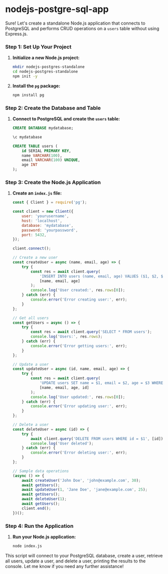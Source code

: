 # nodejs-postgre-sql-app

Sure! Let's create a standalone Node.js application that connects to PostgreSQL and performs CRUD operations on a `users` table without using Express.js.

### Step 1: Set Up Your Project

1. **Initialize a new Node.js project:**
   ```bash
   mkdir nodejs-postgres-standalone
   cd nodejs-postgres-standalone
   npm init -y
   ```

2. **Install the `pg` package:**
   ```bash
   npm install pg
   ```

### Step 2: Create the Database and Table

1. **Connect to PostgreSQL and create the `users` table:**
   ```sql
   CREATE DATABASE mydatabase;

   \c mydatabase

   CREATE TABLE users (
       id SERIAL PRIMARY KEY,
       name VARCHAR(100),
       email VARCHAR(100) UNIQUE,
       age INT
   );
   ```

### Step 3: Create the Node.js Application

1. **Create an `index.js` file:**
   ```javascript
   const { Client } = require('pg');

   const client = new Client({
       user: 'yourusername',
       host: 'localhost',
       database: 'mydatabase',
       password: 'yourpassword',
       port: 5432,
   });

   client.connect();

   // Create a new user
   const createUser = async (name, email, age) => {
       try {
           const res = await client.query(
               'INSERT INTO users (name, email, age) VALUES ($1, $2, $3) RETURNING *',
               [name, email, age]
           );
           console.log('User created:', res.rows[0]);
       } catch (err) {
           console.error('Error creating user:', err);
       }
   };

   // Get all users
   const getUsers = async () => {
       try {
           const res = await client.query('SELECT * FROM users');
           console.log('Users:', res.rows);
       } catch (err) {
           console.error('Error getting users:', err);
       }
   };

   // Update a user
   const updateUser = async (id, name, email, age) => {
       try {
           const res = await client.query(
               'UPDATE users SET name = $1, email = $2, age = $3 WHERE id = $4 RETURNING *',
               [name, email, age, id]
           );
           console.log('User updated:', res.rows[0]);
       } catch (err) {
           console.error('Error updating user:', err);
       }
   };

   // Delete a user
   const deleteUser = async (id) => {
       try {
           await client.query('DELETE FROM users WHERE id = $1', [id]);
           console.log('User deleted');
       } catch (err) {
           console.error('Error deleting user:', err);
       }
   };

   // Sample data operations
   (async () => {
       await createUser('John Doe', 'john@example.com', 30);
       await getUsers();
       await updateUser(1, 'Jane Doe', 'jane@example.com', 25);
       await getUsers();
       await deleteUser(1);
       await getUsers();
       client.end();
   })();
   ```

### Step 4: Run the Application

1. **Run your Node.js application:**
   ```bash
   node index.js
   ```

This script will connect to your PostgreSQL database, create a user, retrieve all users, update a user, and delete a user, printing the results to the console. Let me know if you need any further assistance!
